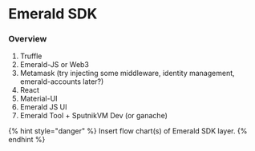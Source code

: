 # Emerald SDK

### Overview

1. Truffle
2. Emerald-JS or Web3
3. Metamask \(try injecting some middleware, identity management, emerald-accounts later?\)
4. React
5. Material-UI
6. Emerald JS UI
7. Emerald Tool + SputnikVM Dev \(or ganache\)

{% hint style="danger" %}
Insert flow chart\(s\) of Emerald SDK layer.
{% endhint %}



